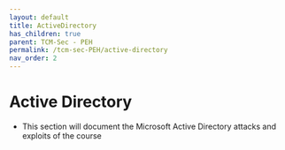 ```yaml
---
layout: default
title: ActiveDirectory
has_children: true
parent: TCM-Sec - PEH
permalink: /tcm-sec-PEH/active-directory
nav_order: 2
---
```

<!-- markdownlint-disable MD022 -->
<!-- markdownlint-disable MD025 -->

# Active Directory

- This section will document the Microsoft Active Directory attacks and exploits of the course

